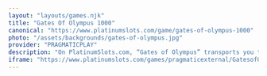 ```yaml
---
layout: "layouts/games.njk"
title: "Gates Of Olympus 1000"
canonical: "https://www.platinumslots.com/game/gates-of-olympus-1000"
photo: "/assets/backgrounds/gates-of-olympus.jpg"
provider: "PRAGMATICPLAY"
description: "On PlatinumSlots.com, “Gates of Olympus” transports you to the peak of Mount Olympus, where Zeus’s thunderbolts hit a 6-reel, “pay anywhere” grid. Achieve 8 or more Zeus scatters to activate as many as 15 free spins, where each cascade could add multipliers ranging from ×2 to ×1000 for heavenly rewards. Utilize the Ante Bet feature on PlatinumSlots.com to enhance your bet and improve your odds of accessing the bonus round, or dive directly into the action with the Buy Bonus option. “Gates of Olympus” offers a slot experience that rivals the divine, featuring electrifying visuals, a thunder-charged soundtrack, and continuous tumbling reels."
iframe: "https://www.platinumslots.com/games/pragmaticexternal/GatesofOlympus1000/153494"
---
```

